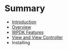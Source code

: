 # Summary

* [Introduction](README.md)
* [Overview](overview.md)
* [WPDK Features](wpdk_features.md)
* [View and View Controller](view_and_view_controller.md)
* Installing

